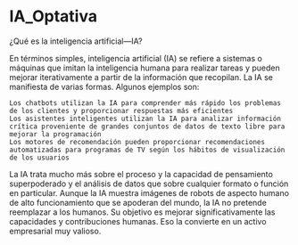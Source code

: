 # IA_Optativa


¿Qué es la inteligencia artificial—IA?


En términos simples, inteligencia artificial (IA) se refiere a sistemas o máquinas que imitan la inteligencia humana para realizar tareas y pueden mejorar iterativamente a partir de la información que recopilan. La IA se manifiesta de varias formas. Algunos ejemplos son:

    Los chatbots utilizan la IA para comprender más rápido los problemas de los clientes y proporcionar respuestas más eficientes
    Los asistentes inteligentes utilizan la IA para analizar información crítica proveniente de grandes conjuntos de datos de texto libre para mejorar la programación
    Los motores de recomendación pueden proporcionar recomendaciones automatizadas para programas de TV según los hábitos de visualización de los usuarios

La IA trata mucho más sobre el proceso y la capacidad de pensamiento superpoderado y el análisis de datos que sobre cualquier formato o función en particular. Aunque la IA muestra imágenes de robots de aspecto humano de alto funcionamiento que se apoderan del mundo, la IA no pretende reemplazar a los humanos. Su objetivo es mejorar significativamente las capacidades y contribuciones humanas. Eso la convierte en un activo empresarial muy valioso.
